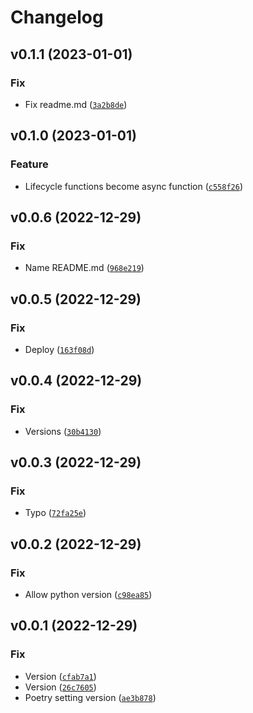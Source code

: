 # Changelog

<!--next-version-placeholder-->

## v0.1.1 (2023-01-01)
### Fix
* Fix readme.md ([`3a2b8de`](https://github.com/Luferov/graphene-fastapi-subscriptions/commit/3a2b8de47af5e683a3ccfc8915055c4808b04d4c))

## v0.1.0 (2023-01-01)
### Feature
* Lifecycle functions become async function ([`c558f26`](https://github.com/Luferov/graphene-fastapi-subscriptions/commit/c558f2674208595882cbf91920e3bff3e9904d91))

## v0.0.6 (2022-12-29)
### Fix
* Name README.md ([`968e219`](https://github.com/Luferov/graphene-fastapi-subscriptions/commit/968e219f54b9453b484b4b14970eba111bbb328a))

## v0.0.5 (2022-12-29)
### Fix
* Deploy ([`163f08d`](https://github.com/Luferov/graphene-fastapi-subscriptions/commit/163f08d3294003148cde99db884a6c8720e49b11))

## v0.0.4 (2022-12-29)
### Fix
* Versions ([`30b4130`](https://github.com/Luferov/graphene-fastapi-subscription/commit/30b4130968a653a1f41fe1a62d10bc12519ef409))

## v0.0.3 (2022-12-29)
### Fix
* Typo ([`72fa25e`](https://github.com/Luferov/graphene-fastapi-subscription/commit/72fa25ea3a61720239a4a3117515fdb9484d8be2))

## v0.0.2 (2022-12-29)
### Fix
* Allow python version ([`c98ea85`](https://github.com/Luferov/graphene-fastapi-subscription/commit/c98ea8571addafef35b14d3499934e6d45b17aec))

## v0.0.1 (2022-12-29)
### Fix
* Version ([`cfab7a1`](https://github.com/Luferov/graphene-fastapi-subscription/commit/cfab7a13d1c9a5e8bb5a6c5d0d78e1f087065b22))
* Version ([`26c7605`](https://github.com/Luferov/graphene-fastapi-subscription/commit/26c7605e8b6a833857e386dde4beea267643ba31))
* Poetry setting version ([`ae3b878`](https://github.com/Luferov/graphene-fastapi-subscription/commit/ae3b878d6bef4599b496adf1d387eca7235a0447))
